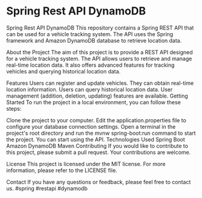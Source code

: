 # Spring Rest API DynamoDB 

Spring Rest API DynamoDB
This repository contains a Spring REST API that can be used for a vehicle tracking system. The API uses the Spring framework and Amazon DynamoDB database to retrieve location data.

About the Project
The aim of this project is to provide a REST API designed for a vehicle tracking system. The API allows users to retrieve and manage real-time location data. It also offers advanced features for tracking vehicles and querying historical location data.

Features
Users can register and update vehicles.
They can obtain real-time location information.
Users can query historical location data.
User management (addition, deletion, updating) features are available.
Getting Started
To run the project in a local environment, you can follow these steps:

Clone the project to your computer.
Edit the application.properties file to configure your database connection settings.
Open a terminal in the project's root directory and run the mvnw spring-boot:run command to start the project.
You can start using the API.
Technologies Used
Spring Boot
Amazon DynamoDB
Maven
Contributing
If you would like to contribute to this project, please submit a pull request. Your contributions are welcome.

License
This project is licensed under the MIT license. For more information, please refer to the LICENSE file.

Contact
If you have any questions or feedback, please feel free to contact us.
#spring #restapi #dynamodb
